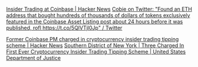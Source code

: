 
[Insider Trading at Coinbase | Hacker News](https://news.ycombinator.com/item?id=31012462)
[Cobie on Twitter: "Found an ETH address that bought hundreds of thousands of dollars of tokens exclusively featured in the Coinbase Asset Listing post about 24 hours before it was published, rofl https://t.co/5QlVTjl0Jp" / Twitter](https://web.archive.org/web/20220420010823/https://twitter.com/cobie/status/1513874972552355846)

[Former Coinbase PM charged in cryptocurrency insider trading tipping scheme | Hacker News](https://news.ycombinator.com/item?id=32180428)
[Southern District of New York | Three Charged In First Ever Cryptocurrency Insider Trading Tipping Scheme | United States Department of Justice](https://www.justice.gov/usao-sdny/pr/three-charged-first-ever-cryptocurrency-insider-trading-tipping-scheme)
